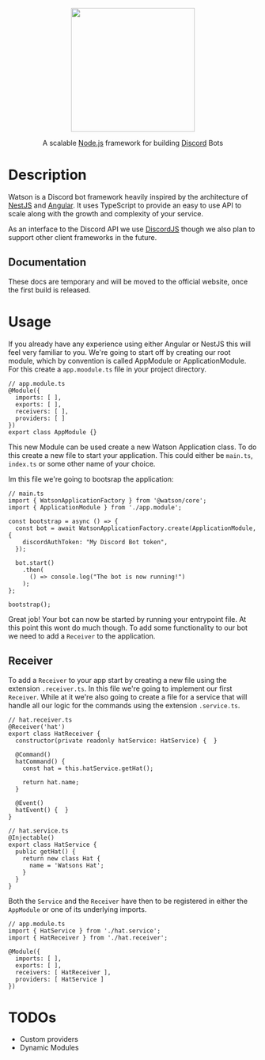 <p align="center">
<img src="https://raw.githubusercontent.com/M1CH3L1US/Watson/master/.github/assets/logo.png" width="250">
</p>
 <p align="center">A scalable <a href="https://nodejs.org">Node.js</a> framework for building <a href="https://discord.com">Discord</a> Bots</p>

# Description

Watson is a Discord bot framework heavily inspired by the architecture of <a href="https://github.com/nestjs/nest">NestJS</a> and <a href="https://github.com/angular/angular">Angular</a>. It uses TypeScript to provide an easy to use API to scale along with the growth and complexity of your service.

As an interface to the Discord API we use <a href="https://discord.js.org">DiscordJS</a> though we also plan to support other client frameworks in the future.

## Documentation

These docs are temporary and will be moved to the official website, once the first build is released.

# Usage

If you already have any experience using either Angular or NestJS this will feel very familiar to you. We're going to start off by creating our root module, which by convention is called AppModule or ApplicationModule. For this create a `app.moodule.ts` file in your project directory.

```TS
// app.module.ts
@Module({
  imports: [ ],
  exports: [ ],
  receivers: [ ],
  providers: [ ]
})
export class AppModule {}
```

This new Module can be used create a new Watson Application class. To do this create a new file to start your application. This could either be `main.ts`, `index.ts` or some other name of your choice.

Im this file we're going to bootsrap the application:

```TS
// main.ts
import { WatsonApplicationFactory } from '@watson/core';
import { ApplicationModule } from './app.module';

const bootstrap = async () => {
  const bot = await WatsonApplicationFactory.create(ApplicationModule, {
    discordAuthToken: "My Discord Bot token",
  });

  bot.start()
    .then(
      () => console.log("The bot is now running!")
    );
};

bootstrap();
```

Great job! Your bot can now be started by running your entrypoint file. At this point this wont do much though. To add some functionality to our bot we need to add a `Receiver` to the application.

## Receiver

To add a `Receiver` to your app start by creating a new file using the extension `.receiver.ts`. In this file we're going to implement our first `Receiver`. While at it we're also going to create a file for a service that will handle all our logic for the commands using the extension `.service.ts`.

```TS
// hat.receiver.ts
@Receiver('hat')
export class HatReceiver {
  constructor(private readonly hatService: HatService) {  }

  @Command()
  hatCommand() {
    const hat = this.hatService.getHat();

    return hat.name;
  }

  @Event()
  hatEvent() {  }
}
```

```TS
// hat.service.ts
@Injectable()
export class HatService {
  public getHat() {
    return new class Hat {
      name = 'Watsons Hat';
    }
  }
}
```

Both the `Service` and the `Receiver` have then to be registered in either the `AppModule` or one of its underlying imports.

```TS
// app.module.ts
import { HatService } from './hat.service';
import { HatReceiver } from './hat.receiver';

@Module({
  imports: [ ],
  exports: [ ],
  receivers: [ HatReceiver ],
  providers: [ HatService ]
})
```

# TODOs

- Custom providers
- Dynamic Modules
